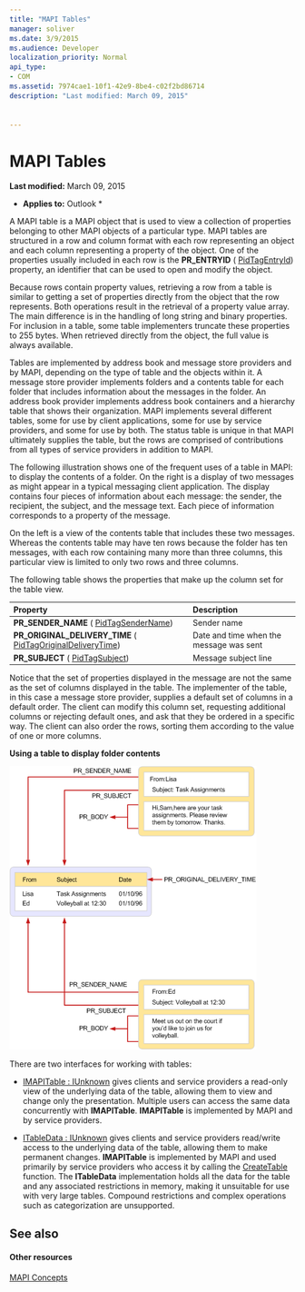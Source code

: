 ```yaml
---
title: "MAPI Tables"
manager: soliver
ms.date: 3/9/2015
ms.audience: Developer
localization_priority: Normal
api_type:
- COM
ms.assetid: 7974cae1-10f1-42e9-8be4-c02f2bd86714
description: "Last modified: March 09, 2015"
 
 
---
```


# MAPI Tables

 **Last modified:** March 09, 2015 
  
 * **Applies to:** Outlook * 
  
A MAPI table is a MAPI object that is used to view a collection of properties belonging to other MAPI objects of a particular type. MAPI tables are structured in a row and column format with each row representing an object and each column representing a property of the object. One of the properties usually included in each row is the **PR_ENTRYID** ( [PidTagEntryId](pidtagentryid-canonical-property.md)) property, an identifier that can be used to open and modify the object. 
  
Because rows contain property values, retrieving a row from a table is similar to getting a set of properties directly from the object that the row represents. Both operations result in the retrieval of a property value array. The main difference is in the handling of long string and binary properties. For inclusion in a table, some table implementers truncate these properties to 255 bytes. When retrieved directly from the object, the full value is always available.
  
Tables are implemented by address book and message store providers and by MAPI, depending on the type of table and the objects within it. A message store provider implements folders and a contents table for each folder that includes information about the messages in the folder. An address book provider implements address book containers and a hierarchy table that shows their organization. MAPI implements several different tables, some for use by client applications, some for use by service providers, and some for use by both. The status table is unique in that MAPI ultimately supplies the table, but the rows are comprised of contributions from all types of service providers in addition to MAPI. 
  
The following illustration shows one of the frequent uses of a table in MAPI: to display the contents of a folder. On the right is a display of two messages as might appear in a typical messaging client application. The display contains four pieces of information about each message: the sender, the recipient, the subject, and the message text. Each piece of information corresponds to a property of the message.
  
On the left is a view of the contents table that includes these two messages. Whereas the contents table may have ten rows because the folder has ten messages, with each row containing many more than three columns, this particular view is limited to only two rows and three columns.
  
The following table shows the properties that make up the column set for the table view.
  
|**Property**|**Description**|
|:-----|:-----|
|**PR_SENDER_NAME** ( [PidTagSenderName](pidtagsendername-canonical-property.md))  <br/> |Sender name  <br/> |
|**PR_ORIGINAL_DELIVERY_TIME** ( [PidTagOriginalDeliveryTime](pidtagoriginaldeliverytime-canonical-property.md))  <br/> |Date and time when the message was sent  <br/> |
|**PR_SUBJECT** ( [PidTagSubject](pidtagsubject-canonical-property.md))  <br/> |Message subject line  <br/> |
   
Notice that the set of properties displayed in the message are not the same as the set of columns displayed in the table. The implementer of the table, in this case a message store provider, supplies a default set of columns in a default order. The client can modify this column set, requesting additional columns or rejecting default ones, and ask that they be ordered in a specific way. The client can also order the rows, sorting them according to the value of one or more columns.
  
 **Using a table to display folder contents**
  
![Using a table to display folder contents](media/amapi_54.gif)
  
There are two interfaces for working with tables:
  
- [IMAPITable : IUnknown](imapitableiunknown.md) gives clients and service providers a read-only view of the underlying data of the table, allowing them to view and change only the presentation. Multiple users can access the same data concurrently with **IMAPITable**. **IMAPITable** is implemented by MAPI and by service providers. 
    
- [ITableData : IUnknown](itabledataiunknown.md) gives clients and service providers read/write access to the underlying data of the table, allowing them to make permanent changes. **IMAPITable** is implemented by MAPI and used primarily by service providers who access it by calling the [CreateTable](createtable.md) function. The **ITableData** implementation holds all the data for the table and any associated restrictions in memory, making it unsuitable for use with very large tables. Compound restrictions and complex operations such as categorization are unsupported. 
    
## See also

#### Other resources

[MAPI Concepts](mapi-concepts.md)

